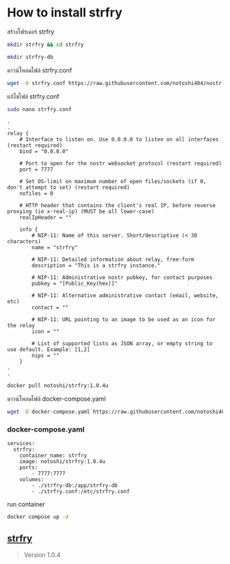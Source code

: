 How to install **strfry** 
======

สร้างโฟรเดอร์ strfry
```sh
mkdir strfry && cd strfry
```
```sh
mkdir strfry-db
```
ดาวน์โหลดไฟล์ strfry.conf
```sh
wget -O strfry.conf https://raw.githubusercontent.com/notoshi404/nostr-relay-docker/refs/heads/main/strfry/strfry.conf
```

แก้ไขไฟล์ strfry.conf
```sh
sudo nano strfry.conf
```
```
.
.
relay {
    # Interface to listen on. Use 0.0.0.0 to listen on all interfaces (restart required)
    bind = "0.0.0.0"

    # Port to open for the nostr websocket protocol (restart required)
    port = 7777

    # Set OS-limit on maximum number of open files/sockets (if 0, don't attempt to set) (restart required)
    nofiles = 0

    # HTTP header that contains the client's real IP, before reverse proxying (ie x-real-ip) (MUST be all lower-case)
    realIpHeader = ""

    info {
        # NIP-11: Name of this server. Short/descriptive (< 30 characters)
        name = "strfry"

        # NIP-11: Detailed information about relay, free-form
        description = "This is a strfry instance."

        # NIP-11: Administrative nostr pubkey, for contact purposes
        pubkey = "[Public_Key(hex)]"

        # NIP-11: Alternative administrative contact (email, website, etc)
        contact = ""

        # NIP-11: URL pointing to an image to be used as an icon for the relay
        icon = ""

        # List of supported lists as JSON array, or empty string to use default. Example: [1,2]
        nips = ""
    }
.
.
```
```sh
docker pull notoshi/strfry:1.0.4u
```
ดาวน์โหลดไฟล์ docker-compose.yaml
```sh
wget -O docker-compose.yaml https://raw.githubusercontent.com/notoshi404/nostr-relay-docker/refs/heads/main/strfry/docker-compose.yaml
```
### docker-compose.yaml
```
services:
  strfry:
    container_name: strfry
    image: notoshi/strfry:1.0.4u
    ports:
        - 7777:7777
    volumes:
        - ./strfry-db:/app/strfry-db
        - ./strfry.conf:/etc/strfry.conf
```
run container
```sh
docker compose up -d
```
## [strfry](https://github.com/hoytech/strfry)
> Version 1.0.4
